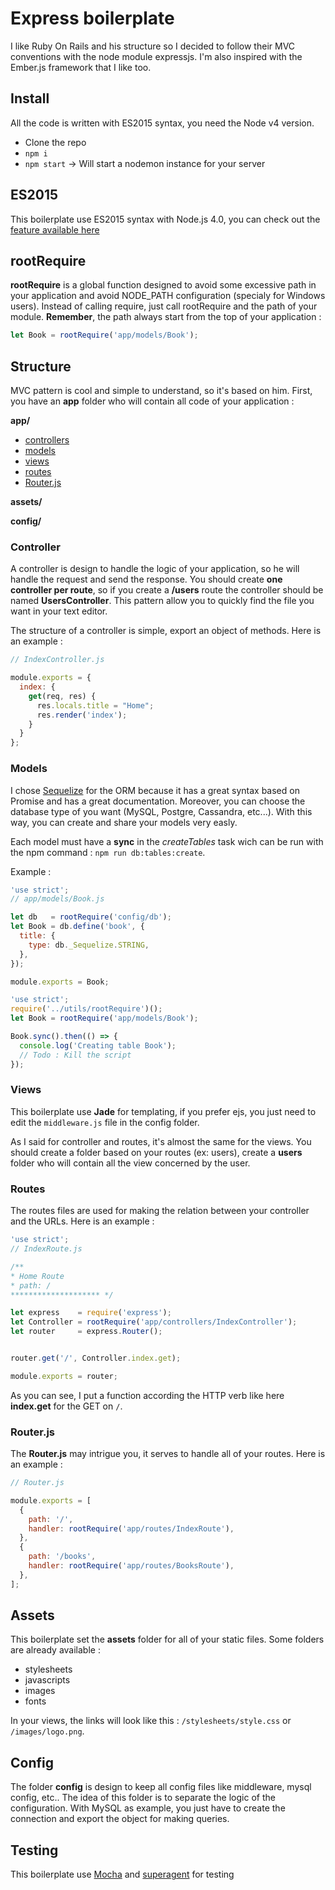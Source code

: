 Express boilerplate
================

I like Ruby On Rails and his structure so I decided to follow their MVC conventions with the node module expressjs. I'm also inspired
with the Ember.js framework that I like too.


## Install

All the code is written with ES2015 syntax, you need the Node v4 version.


- Clone the repo
- `npm i`
- `npm start` -> Will start a nodemon instance for your server

## ES2015

This boilerplate use ES2015 syntax with Node.js 4.0, you can check out the [feature available here](https://nodejs.org/en/docs/es6/)

## rootRequire

**rootRequire** is a global function designed to avoid some excessive path in your application and avoid NODE_PATH configuration (specialy for Windows users).
Instead of calling require, just call rootRequire and the path of your module. **Remember**, the path always start from the top of your application :

```js
let Book = rootRequire('app/models/Book');
```

## Structure

MVC pattern is cool and simple to understand, so it's based on him.
First, you have an **app** folder who will contain all code of your application :

**app/**
- [controllers](#controller)
- [models](#models)
- [views](#views)
- [routes](#routes)
- <a href="#routerjs">Router.js</a>

**assets/**

**config/**
### Controller

A controller is design to handle the logic of your application, so he will handle the request and send the response. You should create **one controller per route**, so if you create a **/users** route the controller should be named **UsersController**. This pattern allow you to quickly find the file you want in your text editor.

The structure of a controller is simple, export an object of methods. Here is an example :
```js
// IndexController.js

module.exports = {
  index: {
    get(req, res) {
      res.locals.title = "Home";
      res.render('index');
    }
  }
};
```

### Models

I chose [Sequelize](http://docs.sequelizejs.com/en/latest/) for the ORM because it has a great syntax based on Promise and has a great documentation.
Moreover, you can choose the database type of you want (MySQL, Postgre, Cassandra, etc...).
With this way, you can create and share your models very easly.

Each model must have a **sync** in the *createTables* task wich can be run with the npm command : `npm run db:tables:create`.

Example :
```js
'use strict';
// app/models/Book.js

let db   = rootRequire('config/db');
let Book = db.define('book', {
  title: {
    type: db._Sequelize.STRING,
  },
});

module.exports = Book;
```

```js
'use strict';
require('../utils/rootRequire')();
let Book = rootRequire('app/models/Book');

Book.sync().then(() => {
  console.log('Creating table Book');
  // Todo : Kill the script
});

```

### Views

This boilerplate use **Jade** for templating, if you prefer ejs, you just need to edit the `middleware.js` file in the config folder.

As I said for controller and routes, it's almost the same for the views. You should create a folder based on your routes (ex: users), create a
**users** folder who will contain all the view concerned by the user.

### Routes

The routes files are used for making the relation between your controller and the URLs. Here is an example :
```js
'use strict';
// IndexRoute.js

/**
* Home Route
* path: /
******************** */

let express    = require('express');
let Controller = rootRequire('app/controllers/IndexController');
let router     = express.Router();


router.get('/', Controller.index.get);

module.exports = router;
```

As you can see, I put a function according the HTTP verb like here **index.get** for the GET on `/`.

### Router.js

The **Router.js** may intrigue you, it serves to handle all of your routes. Here is an example :
```js
// Router.js

module.exports = [
  {
    path: '/',
    handler: rootRequire('app/routes/IndexRoute'),
  },
  {
    path: '/books',
    handler: rootRequire('app/routes/BooksRoute'),
  },
];

```

## Assets

This boilerplate set the **assets** folder for all of your static files. Some folders are already available :

- stylesheets
- javascripts
- images
- fonts

In your views, the links will look like this : `/stylesheets/style.css` or `/images/logo.png`.

## Config

The folder **config** is design to keep all config files like middleware, mysql config, etc..
The idea of this folder is to separate the logic of the configuration. With MySQL as example, you just have to create the connection and export the object for making queries.

## Testing

This boilerplate use [Mocha](https://mochajs.org) and [superagent](https://github.com/visionmedia/superagent) for testing
